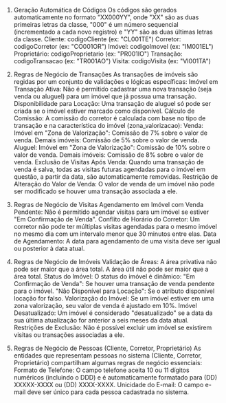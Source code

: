 1. Geração Automática de Códigos
Os códigos são gerados automaticamente no formato "XX000YY", onde "XX" são as duas primeiras letras da classe, "000" é um número sequencial (incrementado a cada novo registro) e "YY" são as duas últimas letras da classe.
Cliente: codigoCliente (ex: "CL001TE")
Corretor: codigoCorretor (ex: "CO001OR")
Imóvel: codigoImovel (ex: "IM001EL")
Proprietário: codigoProprietario (ex: "PR001IO")
Transação: codigoTransacao (ex: "TR001AO")
Visita: codigoVisita (ex: "VI001TA")

2. Regras de Negócio de Transações
As transações de imóveis são regidas por um conjunto de validações e lógicas específicas:
Imóvel em Transação Ativa:
Não é permitido cadastrar uma nova transação (seja venda ou aluguel) para um imóvel que já possua uma transação.
Disponibilidade para Locação:
Uma transação de aluguel só pode ser criada se o imóvel estiver marcado como disponível.
Cálculo de Comissão:
A comissão do corretor é calculada com base no tipo de transação e na característica do imóvel (zona_valorizacao):
Venda:
Imóvel em "Zona de Valorização": Comissão de 7% sobre o valor de venda.
Demais imóveis: Comissão de 5% sobre o valor de venda.
Aluguel:
Imóvel em "Zona de Valorização": Comissão de 10% sobre o valor de venda.
Demais imóveis: Comissão de 8% sobre o valor de venda.
Exclusão de Visitas Após Venda: Quando uma transação de venda é salva, todas as visitas futuras agendadas para o imóvel em questão, a partir da data, são automaticamente removidas.
Restrição de Alteração do Valor de Venda: O valor de venda de um imóvel não pode ser modificado se houver uma transação associada a ele.

3. Regras de Negócio de Visitas
Agendamento em Imóvel com Venda Pendente: Não é permitido agendar visitas para um imóvel se estiver "Em Confirmação de Venda".
Conflito de Horário do Corretor: Um corretor não pode ter múltiplas visitas agendadas para o mesmo imóvel no mesmo dia com um intervalo menor que 30 minutos entre elas.
Data de Agendamento: A data para agendamento de uma visita deve ser igual ou posterior à data atual.

4. Regras de Negócio de Imóveis
Validação de Áreas:
A área privativa não pode ser maior que a área total.
A área útil não pode ser maior que a área total.
Status do Imóvel: O status do imóvel é dinâmico:
"Em Confirmação de Venda": Se houver uma transação de venda pendente para o imóvel.
"Não Disponível para Locação": Se o atributo disponível locação for falso.
Valorização do Imóvel: Se um imóvel estiver em uma zona valorização, seu valor de venda é ajustado em 10%.
Imóvel Desatualizado: Um imóvel é considerado "desatualizado" se a data da sua última atualização for anterior a seis meses da data atual.
Restrições de Exclusão: Não é possível excluir um imóvel se existirem visitas ou transações associadas a ele.

5. Regras de Negócio de Pessoas (Cliente, Corretor, Proprietário)
As entidades que representam pessoas no sistema (Cliente, Corretor, Proprietário) compartilham algumas regras de negócio essenciais:
Formato de Telefone: O campo telefone aceita 10 ou 11 dígitos numéricos (incluindo o DDD) e é automaticamente formatado para (DD) XXXXX-XXXX ou (DD) XXXX-XXXX.
Unicidade do E-mail: O campo e-mail deve ser único para cada pessoa cadastrada no sistema.






















































